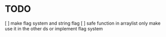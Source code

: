 # TODO

[ ] make flag system and string flag
[ ] safe function in arraylist only make use it in the other ds or implement flag system
